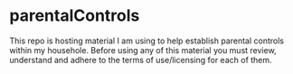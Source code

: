 # parentalControls

This repo is hosting material I am using to help establish parental controls within my househole. Before using any of this material you must review, understand and adhere to the terms of use/licensing for each of them.
